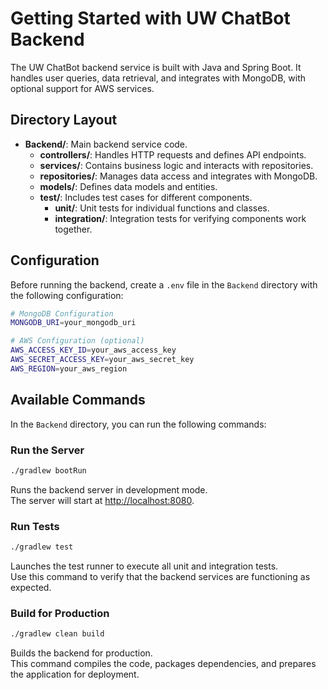 # Getting Started with UW ChatBot Backend

The UW ChatBot backend service is built with Java and Spring Boot. It handles user queries, data retrieval, and integrates with MongoDB, with optional support for AWS services.

## Directory Layout

- **Backend/**: Main backend service code.
  - **controllers/**: Handles HTTP requests and defines API endpoints.
  - **services/**: Contains business logic and interacts with repositories.
  - **repositories/**: Manages data access and integrates with MongoDB.
  - **models/**: Defines data models and entities.
  - **test/**: Includes test cases for different components.
    - **unit/**: Unit tests for individual functions and classes.
    - **integration/**: Integration tests for verifying components work together.


## Configuration

Before running the backend, create a `.env` file in the `Backend` directory with the following configuration:

```bash
# MongoDB Configuration
MONGODB_URI=your_mongodb_uri

# AWS Configuration (optional)
AWS_ACCESS_KEY_ID=your_aws_access_key
AWS_SECRET_ACCESS_KEY=your_aws_secret_key
AWS_REGION=your_aws_region
```

## Available Commands

In the `Backend` directory, you can run the following commands:

### Run the Server

```bash
./gradlew bootRun
```

Runs the backend server in development mode.  
The server will start at [http://localhost:8080](http://localhost:8080).

### Run Tests

```bash
./gradlew test
```

Launches the test runner to execute all unit and integration tests.  
Use this command to verify that the backend services are functioning as expected.

### Build for Production

```bash
./gradlew clean build
```

Builds the backend for production.  
This command compiles the code, packages dependencies, and prepares the application for deployment.